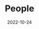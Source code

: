 ---
title: People
date: 2022-10-24

type: landing

sections:
  - block: people
    content:
      title: Meet the Team
      # Choose which groups/teams of users to display.
      #   Edit `user_groups` in each user's profile to add them to one or more of these groups.
      user_groups:
          - Principal Investigator
          - Research Associates
          - Research Assistants
          - Chief Morale Officers
      sort_by: Params.last_name
      sort_ascending: true
    design:
      show_interests: false
      show_role: true
      show_social: true
---